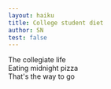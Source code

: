 ```yaml
---
layout: haiku
title: College student diet
author: SN
test: false
---
```


The collegiate life <br>
Eating midnight pizza <br>
That's the way to go <br>
